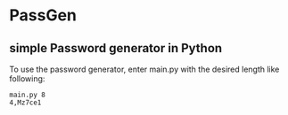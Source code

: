 # PassGen
## simple Password generator in Python 

To use the password generator, enter main.py with the desired length like following:

```
main.py 8
4,Mz7ce1
